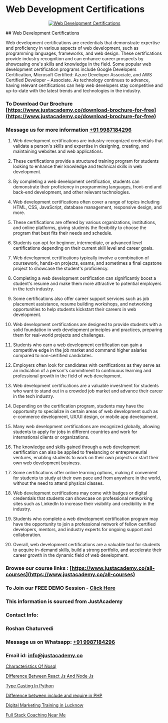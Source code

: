 # Web Development Certifications

<p align="center">
  <a href="https://justacademy.co/program-detail/full-stack-web-development">
    <img src="https://justacademy.co/storage2/program_images/1704700371.webp" alt="Web Development Certifications">
  </a>
</p>
## Web Development Certifications

Web development certifications are credentials that demonstrate expertise and proficiency in various aspects of web development, such as programming languages, frameworks, and web design. These certifications provide industry recognition and can enhance career prospects by showcasing one's skills and knowledge in the field. Some popular web development certification programs include Google Developers Certification, Microsoft Certified: Azure Developer Associate, and AWS Certified Developer – Associate. As technology continues to advance, having relevant certifications can help web developers stay competitive and up-to-date with the latest trends and technologies in the industry.
### To Download Our Brochure [https://www.justacademy.co/download-brochure-for-free](https://www.justacademy.co/download-brochure-for-free)
### Message us for more information [+91 9987184296](https://api.whatsapp.com/send?phone=919987184296)
1) Web development certifications are industry-recognized credentials that validate a person's skills and expertise in designing, creating, and maintaining websites and web applications.

2) These certifications provide a structured training program for students looking to enhance their knowledge and technical skills in web development.

3) By completing a web development certification, students can demonstrate their proficiency in programming languages, front-end and back-end development, and other relevant technologies.

4) Web development certifications often cover a range of topics including HTML, CSS, JavaScript, database management, responsive design, and more.

5) These certifications are offered by various organizations, institutions, and online platforms, giving students the flexibility to choose the program that best fits their needs and schedule.

6) Students can opt for beginner, intermediate, or advanced level certifications depending on their current skill level and career goals.

7) Web development certifications typically involve a combination of coursework, hands-on projects, exams, and sometimes a final capstone project to showcase the student's proficiency.

8) Completing a web development certification can significantly boost a student's resume and make them more attractive to potential employers in the tech industry.

9) Some certifications also offer career support services such as job placement assistance, resume building workshops, and networking opportunities to help students kickstart their careers in web development.

10) Web development certifications are designed to provide students with a solid foundation in web development principles and practices, preparing them for real-world projects and challenges.

11) Students who earn a web development certification can gain a competitive edge in the job market and command higher salaries compared to non-certified candidates.

12) Employers often look for candidates with certifications as they serve as an indication of a person's commitment to continuous learning and professional growth in the field of web development.

13) Web development certifications are a valuable investment for students who want to stand out in a crowded job market and advance their career in the tech industry.

14) Depending on the certification program, students may have the opportunity to specialize in certain areas of web development such as e-commerce development, UX/UI design, or mobile app development.

15) Many web development certifications are recognized globally, allowing students to apply for jobs in different countries and work for international clients or organizations.

16) The knowledge and skills gained through a web development certification can also be applied to freelancing or entrepreneurial ventures, enabling students to work on their own projects or start their own web development business.

17) Some certifications offer online learning options, making it convenient for students to study at their own pace and from anywhere in the world, without the need to attend physical classes.

18) Web development certifications may come with badges or digital credentials that students can showcase on professional networking sites such as LinkedIn to increase their visibility and credibility in the industry.

19) Students who complete a web development certification program may have the opportunity to join a professional network of fellow certified developers, mentors, and industry experts for ongoing support and collaboration.

20) Overall, web development certifications are a valuable tool for students to acquire in-demand skills, build a strong portfolio, and accelerate their career growth in the dynamic field of web development.

### Browse our course links : [https://www.justacademy.co/all-courses](https://www.justacademy.co/all-courses) 
### To Join our FREE DEMO Session - [Click Here](https://www.justacademy.co/register-for-course-demo)


### This information is sourced from JustAcademy
### Contact Info:
### Roshan Chaturvedi
### Message us on Whatsapp: [+91 9987184296](https://api.whatsapp.com/send?phone=919987184296)
### Email id: [info@justacademy.co](mailto:info@justacademy.co)
                
[Characteristics Of Nosql](https://www.linkedin.com/pulse/characteristics-nosql-justacademy-bay-area-jhqwe?trackingId=ajQ0W5rV7wnC8aK0FR2j%2Fw%3D%3D&lipi=urn%3Ali%3Apage%3Ad_flagship3_company_admin%3BHwi3ScwdQ6uj9eEjcHUcxQ%3D%3D)

[Difference Between React Js And Node Js](https://www.linkedin.com/pulse/difference-between-react-js-node-justacademy-birmingham-n3h8f?trackingId=dR0kfju1HsG0khidfQ4KfA%3D%3D&lipi=urn%3Ali%3Apage%3Ad_flagship3_company_admin%3B%2F1v6Q%2BY3Q3yYLraOs%2BoNCQ%3D%3D)

[Type Casting In Python](https://medium.com/@mahi3106/type-casting-in-python-aba2928b2802)

[Difference between include and require in PHP](https://medium.com/@AkashSingh2052/difference-between-include-and-require-in-php-aa4dfcebf568)

[Digital Marketing Training in Lucknow](https://justacademyin.github.io/justacademy/digital-marketing-training-in-lucknow)

[Full Stack Coaching Near Me](https://justacademyin.github.io/Articles/Full-Stack-Coaching-Near-Me)

